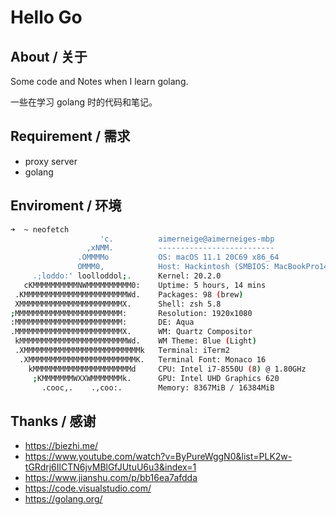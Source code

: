 # Hello Go

## About / 关于

Some code and Notes when I learn golang.

一些在学习 golang 时的代码和笔记。

## Requirement / 需求

- proxy server
- golang

## Enviroment / 环境

```bash
➜  ~ neofetch
                    'c.          aimerneige@aimerneiges-mbp
                 ,xNMM.          --------------------------
               .OMMMMo           OS: macOS 11.1 20C69 x86_64
               OMMM0,            Host: Hackintosh (SMBIOS: MacBookPro14,1)
     .;loddo:' loolloddol;.      Kernel: 20.2.0
   cKMMMMMMMMMMNWMMMMMMMMMM0:    Uptime: 5 hours, 14 mins
 .KMMMMMMMMMMMMMMMMMMMMMMMWd.    Packages: 98 (brew)
 XMMMMMMMMMMMMMMMMMMMMMMMX.      Shell: zsh 5.8
;MMMMMMMMMMMMMMMMMMMMMMMM:       Resolution: 1920x1080
:MMMMMMMMMMMMMMMMMMMMMMMM:       DE: Aqua
.MMMMMMMMMMMMMMMMMMMMMMMMX.      WM: Quartz Compositor
 kMMMMMMMMMMMMMMMMMMMMMMMMWd.    WM Theme: Blue (Light)
 .XMMMMMMMMMMMMMMMMMMMMMMMMMMk   Terminal: iTerm2
  .XMMMMMMMMMMMMMMMMMMMMMMMMK.   Terminal Font: Monaco 16
    kMMMMMMMMMMMMMMMMMMMMMMd     CPU: Intel i7-8550U (8) @ 1.80GHz
     ;KMMMMMMMWXXWMMMMMMMk.      GPU: Intel UHD Graphics 620
       .cooc,.    .,coo:.        Memory: 8367MiB / 16384MiB
```

## Thanks / 感谢

- https://biezhi.me/
- https://www.youtube.com/watch?v=ByPureWggN0&list=PLK2w-tGRdrj6IlCTN6jvMBlGfJUtuU6u3&index=1
- https://www.jianshu.com/p/bb16ea7afdda
- https://code.visualstudio.com/
- https://golang.org/
